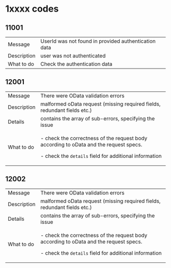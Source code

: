 # 1xxxx codes

## 11001

|             |                                                      |
| ----------- | ---------------------------------------------------- |
| Message     | UserId was not found in provided authentication data |
| Description | user was not authenticated                           |
| What to do  | Check the authentication data                        |

## 12001

|             |                                                                                                                                                                      |
| ----------- | -------------------------------------------------------------------------------------------------------------------------------------------------------------------- |
| Message     | There were OData validation errors                                                                                                                                   |
| Description | malformed oData request (missing required fields, redundant fields etc.)                                                                                             |
| Details     | contains the array of sub-errors, specifying the issue                                                                                                               |
| What to do  | <p>- check the correctness of the request body according to oData and the request specs.</p><p>- check the <code>details</code> field for additional information</p> |

## 12002

|             |                                                                                                                                                                      |
| ----------- | -------------------------------------------------------------------------------------------------------------------------------------------------------------------- |
| Message     | There were OData validation errors                                                                                                                                   |
| Description | malformed oData request (missing required fields, redundant fields etc.)                                                                                             |
| Details     | contains the array of sub-errors, specifying the issue                                                                                                               |
| What to do  | <p>- check the correctness of the request body according to oData and the request specs.</p><p>- check the <code>details</code> field for additional information</p> |

